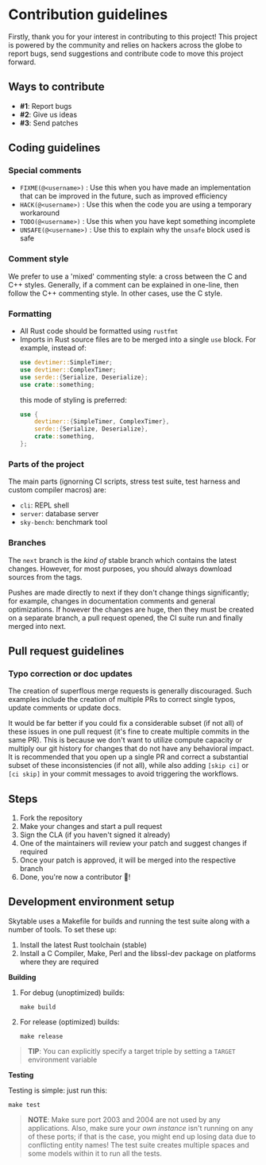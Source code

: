 # Contribution guidelines

Firstly, thank you for your interest in contributing to this project! This project is powered by the community
and relies on hackers across the globe to report bugs, send suggestions and contribute code to move this project forward.

## Ways to contribute

- **#1**: Report bugs
- **#2**: Give us ideas
- **#3**: Send patches

## Coding guidelines

### Special comments

- `FIXME(@<username>)` : Use this when you have made an implementation that can be improved in the future, such as improved efficiency
- `HACK(@<username>)` : Use this when the code you are using a temporary workaround
- `TODO(@<username>)` : Use this when you have kept something incomplete
- `UNSAFE(@<username>)` : Use this to explain why the `unsafe` block used is safe

### Comment style

We prefer to use a 'mixed' commenting style: a cross between the C and C++ styles.
Generally, if a comment can be explained in one-line, then follow the C++ commenting style.
In other cases, use the C style.

### Formatting

- All Rust code should be formatted using `rustfmt`
- Imports in Rust source files are to be merged into a single `use` block. For example, instead of:
  ```rust
  use devtimer::SimpleTimer;
  use devtimer::ComplexTimer;
  use serde::{Serialize, Deserialize};
  use crate::something;
  ```
  this mode of styling is preferred:
  ```rust
  use {
      devtimer::{SimpleTimer, ComplexTimer},
      serde::{Serialize, Deserialize},
      crate::something,
  };
  ```

### Parts of the project

The main parts (ignorning CI scripts, stress test suite, test harness and custom compiler macros) are:

- `cli`: REPL shell
- `server`: database server
- `sky-bench`: benchmark tool

### Branches

The `next` branch is the _kind of_ stable branch which contains the latest changes. However, for most purposes, you should always download sources from the tags.

Pushes are made directly
to next if they don't change things significantly; for example, changes in documentation comments and general optimizations. If
however the changes are huge, then they must be created on a separate branch, a pull request opened, the CI suite run and
finally merged into next.

## Pull request guidelines

### Typo correction or doc updates

The creation of superflous merge requests is generally discouraged. Such examples include the creation of multiple
PRs to correct single typos, update comments or update docs.

It would be far better if you could fix a considerable subset (if not all) of these issues in one pull request (it's fine to create multiple commits in the same PR).
This is because we don't want to utilize compute capacity or multiply our git history for changes
that do not have any behavioral impact. It is recommended that you open up a single PR and correct a substantial subset of these inconsistencies (if not all), while also adding `[skip ci]` or `[ci skip]` in your
commit messages to avoid triggering the workflows.

## Steps

1. Fork the repository
2. Make your changes and start a pull request
3. Sign the CLA (if you haven't signed it already)
4. One of the maintainers will review your patch and suggest changes if required
5. Once your patch is approved, it will be merged into the respective branch
6. Done, you're now a contributor 🎉!

## Development environment setup

Skytable uses a Makefile for builds and running the test suite along with a number of tools. To set these up:

1. Install the latest Rust toolchain (stable)
2. Install a C Compiler, Make, Perl and the libssl-dev package on platforms where they are required

**Building**

1. For debug (unoptimized) builds:
   ```
   make build
   ```
2. For release (optimized) builds:
   ```
   make release
   ```

> **TIP**: You can explicitly specify a target triple by setting a `TARGET` environment variable

**Testing**

Testing is simple: just run this:

```
make test
```

> **NOTE**: Make sure port 2003 and 2004 are not used by any applications. Also, make sure your _own instance_ isn't running on any of these ports; if that is the case, you might end up losing data due to conflicting entity names! The test suite creates multiple spaces and some models within it to run all the tests.

